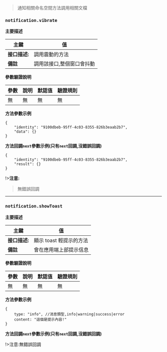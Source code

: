 > 通知相關命名空間方法調用相關文檔

### `notification.vibrate`

**主要描述**

| 主鍵          | 值                        |
| ------------- | ------------------------- |
| **接口描述:** | 調用震動的方法            |
| **備註**      | 調用該接口,整個窗口會抖動 |

**參數驗證說明**

| 參數 | 說明 | 默認值 | 驗證規則 |
| ---- | ---- | ------ | -------- |
| 無   | 無   | 無     | 無       |

**方法參數示例**

```
{
    "identity": "9100dbeb-95ff-4c03-8355-826b3eaab2b7",
    "data": {}
}

```

**方法回調`next`參數示例(只有`next`回調,沒錯誤回調)**

```
{
    "identity": "9100dbeb-95ff-4c03-8355-826b3eaab2b7",
    "result": {}
}
```

!>**注意:**

> 無錯誤回調

---

### `notification.showToast`

**主要描述**

| 主鍵          | 值                      |
| ------------- | ----------------------- |
| **接口描述:** | 顯示 toast 輕提示的方法 |
| **備註**      | 會在應用端上部提示信息  |

**參數驗證說明**

| 參數 | 說明 | 默認值 | 驗證規則 |
| ---- | ---- | ------ | -------- |
| 無   | 無   | 無     | 無       |

**方法參數示例**

```
{
    type: "info", //消息類型,info|warning|success|error
    content: "這個是提示內容!"
}

```

**方法回調`next`參數示例(只有`next`回調,沒錯誤回調)**

!>注意:無錯誤回調
